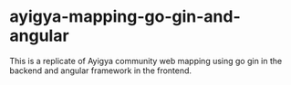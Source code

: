 # ayigya-mapping-go-gin-and-angular
This is a replicate of Ayigya community web mapping using go gin in the backend and angular framework in the frontend.
